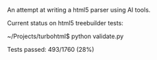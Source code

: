 An attempt at writing a html5 parser using AI tools.

Current status on html5 treebuilder tests:

~/Projects/turbohtml$ python validate.py

Tests passed: 493/1760 (28%)
